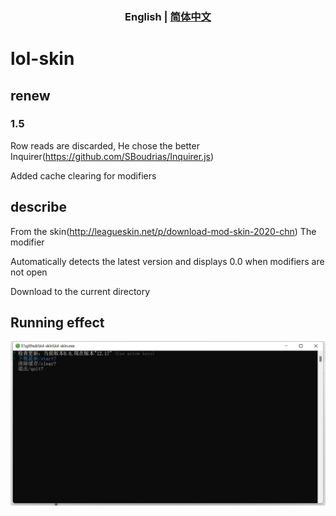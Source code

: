 
<h3 style="text-align: center"> <b>English</b> | <a href="https://github.com/scripted-C20/lol-skin/blob/main/README.zh-CN.md">简体中文</a> </h3>

# lol-skin

## renew

### 1.5

Row reads are discarded, He chose the better Inquirer(<https://github.com/SBoudrias/Inquirer.js>)

Added cache clearing for modifiers

## describe

From the skin(<http://leagueskin.net/p/download-mod-skin-2020-chn>) The modifier

Automatically detects the latest version and displays 0.0 when modifiers are not open

Download to the current directory

## Running effect

![test](./start.jpg)

